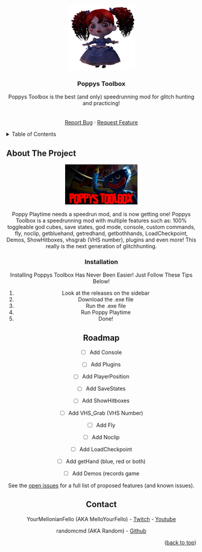 <div id="top"></div>
<!--
*** Thanks for checking out the Best-README-Template. If you have a suggestion
*** that would make this better, please fork the repo and create a pull request
*** or simply open an issue with the tag "enhancement".
*** Don't forget to give the project a star!
*** Thanks again! Now go create something AMAZING! :D
-->



<!-- PROJECT LOGO -->
<br />
<div align="center">
  <a href="https://github.com/MelloYourFello/Poppys-Toolbox">
    <img src="images/logo.png" alt="Logo" width="179" height="173">
  </a>

  <h3 align="center">Poppys Toolbox</h3>

  <p align="center">
    Poppys Toolbox is the best (and only) speedrunning mod for glitch hunting and practicing! 
    <br />
    <br />
    <br />
    <a href="https://github.com/MelloYourFello/Poppys-Toolbox/issues/new?assignees=&labels=&template=bug_report.md&title=">Report Bug</a>
    ·
    <a href="https://github.com/MelloYourFello/Poppys-Toolbox/issues/new?assignees=&labels=&template=feature_request.md&title=">Request Feature</a>
  </p>
</div>



<!-- TABLE OF CONTENTS -->
<details>
  <summary>Table of Contents</summary>
  <ol>
    <li>
      <a href="#about-the-project">About The Project</a>
      <ul>
    <li><a href="#installation">Installation</a></li>
      </ul>
    <li><a href="#roadmap">Roadmap</a></li>
    <li><a href="contact">Contact</a></li>
  </ol>
</details>



<!-- ABOUT THE PROJECT -->
## About The Project
<div align="center">
<img src="images/bg.png" alt="BG" width="192" height="106">

Poppy Playtime needs a speedrun mod, and is now getting one!
Poppys Toolbox is a speedrunning mod with multiple features such as: 100% toggleable god cubes, save states, god mode, console, custom commands, fly, noclip,  getbluehand, getredhand, getbothhands, LoadCheckpoint, Demos, ShowHitboxes, vhsgrab (VHS number), plugins and even more! This really is the next generation of glitchhunting.

### Installation

Installing Poppys Toolbox Has Never Been Easier! Just Follow These Tips Below!

1. Look at the releases on the sidebar
2. Download the .exe file
3. Run the .exe file
4. Run Poppy Playtime
5. Done!

<!-- ROADMAP -->
## Roadmap

- [ ] Add Console
- [ ] Add Plugins
- [ ] Add PlayerPosition
- [ ] Add SaveStates
- [ ] Add ShowHitboxes
- [ ] Add VHS_Grab (VHS Number)
- [ ] Add Fly
- [ ] Add Noclip
- [ ] Add LoadCheckpoint
- [ ] Add getHand (blue, red or both)
- [ ] Add Demos (records game


See the [open issues](https://github.com/MelloYourFello/Poppys-Toolbox/issues) for a full list of proposed features (and known issues).

<!-- CONTACT -->
## Contact

YourMellonianFello (AKA MelloYourFello) - [Twitch](https://www.twitch.tv/yourmellonianfello) - [Youtube](https://www.youtube.com/channel/UCQlhMd5RW3_jEkSBOQJyvvw)

randomcmd (AKA Random) - [Github](https://github.com/randomcmd)

<p align="right">(<a href="#top">back to top</a>)</p>

